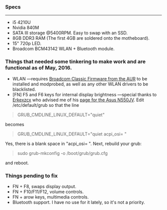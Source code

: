### Specs

* * *

*   i5 4210U
*   Nvidia 840M
*   SATA III storage @5400RPM. Easy to swap with an SSD.
*   8GB DDR3 RAM (The first 4GB are soldered onto the motheboard).
*   15" 720p LED.
*   Broadcom BCM43142 WLAN + Bluetooth module.

### Things that needed some tinkering to make work and are functional as of May, 2016.

*   WLAN ―requires [Broadcom Classic Firmware from the AUR](https://aur.archlinux.org/packages/b43-firmware-classic/) to be installed and modprobed, as well as any other WLAN drivers to be blacklisted.
*   [FN] F5 and F6 keys for internal display brightness ―special thanks to [Erkexzcx](/index.php/User:Erkexzcx "User:Erkexzcx") who advised me of his [page for the Asus N550JV](/index.php/ASUS_N550JV "ASUS N550JV"). Edit /etc/default/grub so that the line

> GRUB_CMDLINE_LINUX_DEFAULT="quiet"

becomes

> GRUB_CMDLINE_LINUX_DEFAULT="quiet acpi_osi= "

Yes, there is a blank space in "acpi_osi= ". Next, rebuild your grub:

> sudo grub-mkconfig -o /boot/grub/grub.cfg

and reboot.

### Things pending to fix

*   FN + F8, swaps display output.
*   FN + F10/F11/F12, volume controls.
*   FN + arow keys, multimedia controls.
*   Bluetooth support. I have no use for it lately, so it's not a priority.
